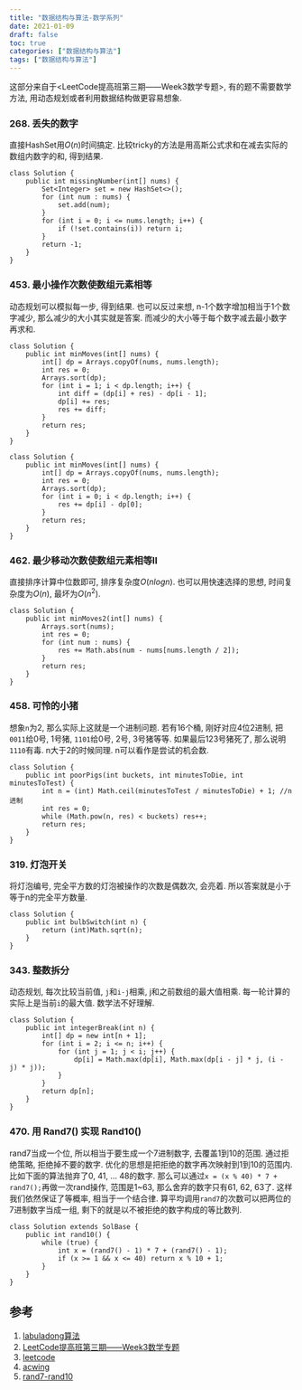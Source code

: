 ```yaml
---
title: "数据结构与算法-数学系列"
date: 2021-01-09
draft: false
toc: true
categories: ["数据结构与算法"]
tags: ["数据结构与算法"]
---
```


这部分来自于<LeetCode提高班第三期——Week3数学专题>, 有的题不需要数学方法, 用动态规划或者利用数据结构做更容易想象.

### 268. 丢失的数字
直接HashSet用$O(n)$时间搞定. 比较tricky的方法是用高斯公式求和在减去实际的数组内数字的和, 得到结果.
```
class Solution {
    public int missingNumber(int[] nums) {
        Set<Integer> set = new HashSet<>();
        for (int num : nums) {
            set.add(num);
        }
        for (int i = 0; i <= nums.length; i++) {
            if (!set.contains(i)) return i;
        }
        return -1;
    }
}
```

### 453. 最小操作次数使数组元素相等
动态规划可以模拟每一步, 得到结果. 也可以反过来想, n-1个数字增加相当于1个数字减少, 那么减少的大小其实就是答案. 而减少的大小等于每个数字减去最小数字再求和.
```
class Solution {
    public int minMoves(int[] nums) {
        int[] dp = Arrays.copyOf(nums, nums.length);
        int res = 0;
        Arrays.sort(dp);
        for (int i = 1; i < dp.length; i++) {
            int diff = (dp[i] + res) - dp[i - 1];
            dp[i] += res;
            res += diff;
        }
        return res;
    }
}
```
```
class Solution {
    public int minMoves(int[] nums) {
        int[] dp = Arrays.copyOf(nums, nums.length);
        int res = 0;
        Arrays.sort(dp);
        for (int i = 0; i < dp.length; i++) {
            res += dp[i] - dp[0];
        }
        return res;
    }
}
```

### 462. 最少移动次数使数组元素相等II
直接排序计算中位数即可, 排序复杂度$O(nlogn)$. 也可以用快速选择的思想, 时间复杂度为$O(n)$, 最坏为$O(n^{2})$.
```
class Solution {
    public int minMoves2(int[] nums) {
        Arrays.sort(nums);
        int res = 0;
        for (int num : nums) {
            res += Math.abs(num - nums[nums.length / 2]);
        }
        return res;
    }
}
```

### 458. 可怜的小猪
想象`n`为2, 那么实际上这就是一个进制问题. 若有16个桶, 刚好对应4位2进制, 把`0011`给0号, 1号猪, `1101`给0号, 2号, 3号猪等等. 如果最后123号猪死了, 那么说明`1110`有毒. n大于2的时候同理. n可以看作是尝试的机会数. 
```
class Solution {
    public int poorPigs(int buckets, int minutesToDie, int minutesToTest) {
        int n = (int) Math.ceil(minutesToTest / minutesToDie) + 1; //n进制
        int res = 0;
        while (Math.pow(n, res) < buckets) res++;
        return res;
    }
}
```

### 319. 灯泡开关
将灯泡编号, 完全平方数的灯泡被操作的次数是偶数次, 会亮着. 所以答案就是小于等于n的完全平方数量.
```
class Solution {
    public int bulbSwitch(int n) {
        return (int)Math.sqrt(n);
    }
}
```

### 343. 整数拆分
动态规划, 每次比较当前值, `j`和`i-j`相乘, j和之前数组的最大值相乘. 每一轮计算的实际上是当前`i`的最大值. 数学法不好理解.
```
class Solution {
    public int integerBreak(int n) {
        int[] dp = new int[n + 1];
        for (int i = 2; i <= n; i++) {
            for (int j = 1; j < i; j++) {
                dp[i] = Math.max(dp[i], Math.max(dp[i - j] * j, (i - j) * j));
            }
        }
        return dp[n];
    }
}
```

### 470. 用 Rand7() 实现 Rand10()
rand7当成一个位, 所以相当于要生成一个7进制数字, 去覆盖1到10的范围. 通过拒绝策略, 拒绝掉不要的数字. 优化的思想是把拒绝的数字再次映射到1到10的范围内. 比如下面的算法抛弃了0, 41, ... 48的数字. 那么可以通过`x = (x % 40) * 7 + rand7();`再做一次rand操作, 范围是1~63, 那么舍弃的数字只有61, 62, 63了. 这样我们依然保证了等概率, 相当于一个结合律. 算平均调用`rand7`的次数可以把两位的7进制数字当成一组, 剩下的就是以不被拒绝的数字构成的等比数列.
```
class Solution extends SolBase {
    public int rand10() {
        while (true) {
            int x = (rand7() - 1) * 7 + (rand7() - 1);
            if (x >= 1 && x <= 40) return x % 10 + 1;
        } 
    }
}
```

## 参考
1. [labuladong算法](https://mp.weixin.qq.com/s/1221AWsL7G89RtaHyHjRPNJENA)
2. [LeetCode提高班第三期——Week3数学专题](https://www.bilibili.com/video/BV15b411A7wD)
3. [leetcode](https://leetcode-cn.com)
4. [acwing](https://www.acwing.com/problem/) 
5. [rand7-rand10](https://leetcode-cn.com/problems/implement-rand10-using-rand7/solution/cong-pao-ying-bi-kai-shi-xun-xu-jian-jin-ba-zhe-da/)